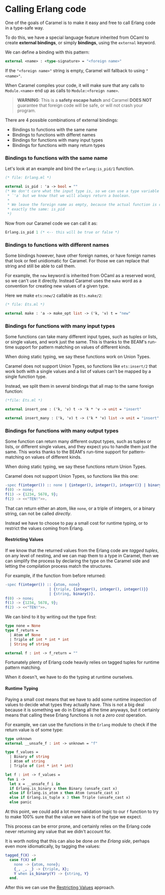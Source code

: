 # Calling Erlang code

One of the goals of Caramel is to make it easy and free to call Erlang code in
a type-safe way.

To do this, we have a special language feature inherited from OCaml to create
**external bindings**, or simply **bindings**, using the `external` keyword.

We can define a binding with this pattern:

```ocaml
external <name> : <type-signature> = "<foreign name>"
```

If the `"<foreign name>"` string is empty, Caramel will fallback to using `"<name>"`.

When Caramel compiles your code, it will make sure that any calls to
`Module.<name>` end up as calls to `Module:<foreign name>`.

> **WARNING**: This is a **safety escape hatch** and Caramel **DOES NOT**
> guarantee that foreign code will be safe, or will not crash your program.

There are 4 possible combinations of external bindings:

* Bindings to functions with the same name
* Bindings to functions with differet names
* Bindings for functions with many input types
* Bindings for functions with many return types


### Bindings to functions with the same name

Let's look at an example and bind the `erlang:is_pid/1` function.

```ocaml
(* file: Erlang.ml *)

external is_pid : 'a -> bool = ""
(* We don't care what the input type is, so we can use a type variable like
 * `'a` but we know that we will always return a boolean.
 * 
 * We leave the foreign name as empty, because the actual function is called
 * exactly the same: is_pid
 *)
```

Now from our Caramel code we can call it as:

```ocaml
Erlang.is_pid 1 (* <-- this will be true or false *)
```

### Bindings to functions with different names

Some bindings however, have other foreign names, or have foreign names that look 
or feel unidiomatic for Caramel. For those we can replace that string and still
be able to call them.

For example, the `new` keyword is inherited from OCaml as a reserved word, so we can't use it directly. Instead Caramel uses the `make` word as a convention for creating new values of a given type.

Here we make `ets:new/2` callable as `Ets.make/2`:

```ocaml
(* file: Ets.ml *)

external make : 'a -> make_opt list -> ('k, 'v) t = "new"
```

### Bindings for functions with many input types

Some functions can take many different input types, such as tuples or lists, or
single values, and work just the same. This is thanks to the BEAM's run-time
support for pattern matching on values of different kinds.

When doing static typing, we say these functions work on Union Types.

Caramel does not support Union Types, so functions like `ets:insert/2` that
work both with a single values and a list of values can't be mapped by a single
function type.

Instead, we split them in several bindings that all map to the same foreign function:

```ocaml
(*file: Ets.ml *)

external insert_one : ('k, 'v) t -> 'k * 'v -> unit = "insert"

external insert_many : ('k, 'v) t -> ('k * 'v) list -> unit = "insert"
```


### Bindings for functions with many output types

Some function can return many different output types, such as tuples or lists,
or different single values, and they expect you to handle them just the same.
This works thanks to the BEAM's run-time support for pattern-matching on values
of different kinds.

When doing static typing, we say these functions return Union Types.

Caramel does not support Union Types, so functions like this one:

```erlang
-spec f(integer()) :: none | {integer(), integer(), integer()} | binary().
f(0) -> none;
f(1) -> {1234, 5678, 9};
f(2) -> <<"TEN!">>.
```

That can return either an atom, like `none`, or a triple of integers, or a
binary string, can not be called _directly_.

Instead we have to choose to pay a small cost for runtime typing, or to
restrict the values coming from Erlang.

#### Restricting Values

If we know that the returned values from the Erlang code are _tagged tuples_,
on any level of nesting, and we can map them to a type in Caramel, then we can
simplify the process by declaring the type on the Caramel side and letting the
compilation process match the structures.

For example, if the function from before returned:

```erlang
-spec f(integer()) :: {atom, none}
                    | {triple, {integer(), integer(), integer()}}
                    | {string, binary()}.
f(0) -> none;
f(1) -> {1234, 5678, 9};
f(2) -> <<"TEN!">>.
```

We can bind to it by writing out the type first:

```ocaml
type none = None
type f_return =
  | Atom of None
  | Triple of int * int * int
  | String of string

external f : int -> f_return = ""
```

Fortunately plenty of Erlang code heavily relies on tagged tuples for runtime
pattern matching.

When it doesn't, we have to do the typing at runtime ourselves.

#### Runtime Typing

Paying a small cost means that we have to add some runtime inspection of values
to decide what types they actually have. This is not a big deal because it is
something we do in Erlang all the time anyways, but it certainly means that
calling these Erlang functions is not a _zero cost_ operation.

For example, we can use the functions in the `Erlang` module to check if the
return value is of some type:

```ocaml
type unknown
external __unsafe_f : int -> unknown = "f"

type f_values = 
  | Binary of string
  | Atom of string
  | Triple of (int * int * int)

let f : int -> f_values =
 fun i ->
  let x = __unsafe_f i in
  if Erlang.is_binary x then Binary (unsafe_cast x)
  else if Erlang.is_atom x then Atom (unsafe_cast x)
  else if Erlang.is_tuple x 3 then Triple (unsafe_cast x)
  else panic
```

At this point, we could add a lot more validation logic to our `f` function to
try to make 100% sure that the value we have is of the type we expect.

This process can be error prone, and certainly relies on the Erlang code never 
returning any value that we didn't account for.

It is worth noting that this can also be done _on the Erlang side_, perhaps
even more idiomatically, by tagging the values:

```erlang
tagged_f(X) ->
  case f(X) of
    none -> {atom, none};
    {_, _, _} -> {triple, X};
    Y when is_binary(Y) -> {string, Y}
  end.
```

After this we can use the [Restricting Values](#restricting-values) approach.
